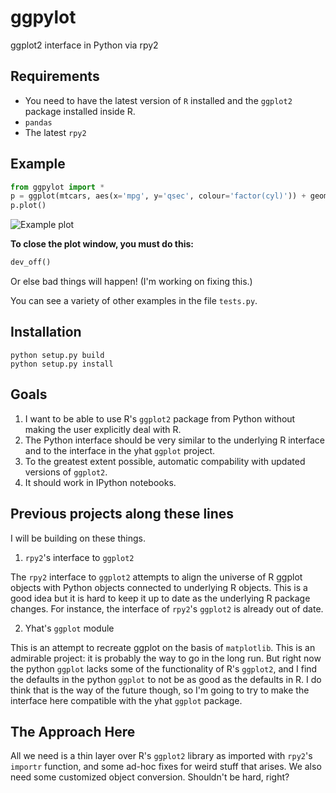 ggpylot
=======

ggplot2 interface in Python via rpy2

Requirements
------------

* You need to have the latest version of `R` installed and the `ggplot2` package installed inside R.
* `pandas`
* The latest `rpy2`

Example
-------
```python
from ggpylot import *
p = ggplot(mtcars, aes(x='mpg', y='qsec', colour='factor(cyl)')) + geom_point()
p.plot()
```
![Example plot](http://web.mit.edu/futrell/www/example.svg)

**To close the plot window, you must do this:**
```python
dev_off()
```
Or else bad things will happen! (I'm working on fixing this.)

You can see a variety of other examples in the file ``tests.py``. 

Installation
------------
```
python setup.py build
python setup.py install
```

Goals
-----

1. I want to be able to use R's `ggplot2` package from Python without making the user explicitly deal with R. 
2. The Python interface should be very similar to the underlying R interface
and to the interface in the yhat `ggplot` project.
3. To the greatest extent possible, automatic compability with updated 
versions of `ggplot2`. 
4. It should work in IPython notebooks.



Previous projects along these lines
-----------------------------------

I will be building on these things.

1. `rpy2`'s interface to `ggplot2`

The `rpy2` interface to `ggplot2` attempts to align the universe of R ggplot objects with Python objects connected to underlying R objects. This is a good idea but it is hard to keep it up to date as the underlying R package changes. For instance, the interface of `rpy2`'s `ggplot2` is already out of date. 

2. Yhat's `ggplot` module

This is an attempt to recreate ggplot on the basis of `matplotlib`. This is an
admirable project: it is probably the way to go in the long run. But right now the python `ggplot` lacks some of the functionality of R's `ggplot2`, and I find the defaults in the python `ggplot` to not be as good as the defaults in R. I do think that is the way of the future though, so I'm going to try to make the interface here compatible with the yhat `ggplot` package.


The Approach Here
-----------------

All we need is a thin layer over R's `ggplot2` library as imported with `rpy2`'s `importr` function, and some ad-hoc fixes for weird stuff that arises. We also need some customized object conversion. Shouldn't be hard, right?
